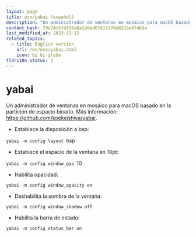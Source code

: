 ```yaml
---
layout: page
title: osx/yabai (español)
description: "Un administrador de ventanas en mosaico para macOS basado en la partición de espacio binario."
content_hash: 79d74c5fd436e8a1a9ed67413370a8215e8f463e
last_modified_at: 2023-11-12
related_topics:
  - title: English version
    url: /en/osx/yabai.html
    icon: bi bi-globe
tldri18n_status: 2
---
```

# yabai

Un administrador de ventanas en mosaico para macOS basado en la partición de espacio binario.
Más información: <https://github.com/koekeishiya/yabai>.

- Establece la disposición a bsp:

`yabai -m config layout `<span class="tldr-var badge badge-pill bg-dark-lm bg-white-dm text-white-lm text-dark-dm font-weight-bold">bsp</span>

- Establece el espacio de la ventana en 10pt:

`yabai -m config window_gap `<span class="tldr-var badge badge-pill bg-dark-lm bg-white-dm text-white-lm text-dark-dm font-weight-bold">10</span>

- Habilita opacidad:

`yabai -m config window_opacity on`

- Deshabilita la sombra de la ventana:

`yabai -m config window_shadow off`

- Habilita la barra de estado:

`yabai -m config status_bar on`
